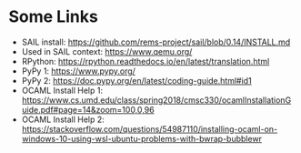 Some Links 
=


- SAIL install: https://github.com/rems-project/sail/blob/0.14/INSTALL.md
- Used in SAIL context: https://www.qemu.org/
- RPython: https://rpython.readthedocs.io/en/latest/translation.html
- PyPy 1: https://www.pypy.org/
- PyPy 2: https://doc.pypy.org/en/latest/coding-guide.html#id1
- OCAML Install Help 1: https://www.cs.umd.edu/class/spring2018/cmsc330/ocamlInstallationGuide.pdf#page=14&zoom=100,0,96
- OCAML Install Help 2: https://stackoverflow.com/questions/54987110/installing-ocaml-on-windows-10-using-wsl-ubuntu-problems-with-bwrap-bubblewr

